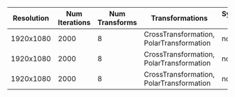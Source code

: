 | Resolution | Num Iterations | Num Transforms | Transformations | Symmetry Type | Threads | Runtime |
|------------|-----------------|-----------------|-----------------|---------------|---------|---------|
| 1920x1080 | 2000 | 8 | CrossTransformation, PolarTransformation | none | 1 | 22.25s |
| 1920x1080 | 2000 | 8 | CrossTransformation, PolarTransformation | none | 4 | 15.85s |
| 1920x1080 | 2000 | 8 | CrossTransformation, PolarTransformation | none | 4 | 20.08s |
